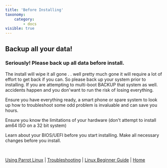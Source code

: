 ```yaml
---
title: 'Before Installing'
taxonomy:
    category:
        - docs
visible: true
---
```


## Backup all your data!
### Seriously! Please back up all data before install. 

The install will wipe it all gone . . well pretty much gone it will require a lot of effort to get back if you can. So please back up your system prior to installing. If you are attempting to multi-boot BACKUP that system as well. accidents happen and you don'want to run the risk of losing everything.

Ensure you have everything ready, a smart phone or spare system to look up how to troubleshoot some odd problem is invaluable and can save you hours.

Ensure you know the limitations of your hardware (don't attempt to install am64 ISO on a 32 bit system)

Learn about your BIOS/UEFI before you start installing. Make all necessary changes before you install.

&nbsp;

[Using Parrot Linux](https://www.parrotsec.org/docs/info/start/) | [Troubleshooting](https://www.parrotsec.org/docs/trbl/start/) | [Linux Beginner Guide](https://www.parrotsec.org/docs/library/lbg-basics/) | [Home](https://www.parrotsec.org/docs/)